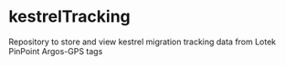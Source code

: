 # kestrelTracking
Repository to store and view kestrel migration tracking data from Lotek PinPoint Argos-GPS tags
